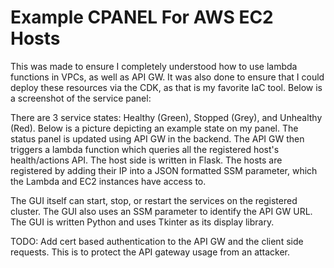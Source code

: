 # Example CPANEL For AWS EC2 Hosts
This was made to ensure I completely understood how to use lambda functions in VPCs, as well as API GW. It was also done to ensure that I could deploy these resources via the CDK, as that is my favorite IaC tool.
Below is a screenshot of the service panel:

There are 3 service states: Healthy (Green), Stopped (Grey), and Unhealthy (Red). Below is a picture depicting an example state on my panel. The status panel is updated using API GW in the backend.
The API GW then triggers a lambda function which queries all the registered host's health/actions API. The host side is written in Flask. The hosts are registered by adding their IP into a JSON formatted SSM parameter, which the Lambda and EC2 instances have access to. 

The GUI itself can start, stop, or restart the services on the registered cluster. The GUI also uses an SSM parameter to identify the API GW URL. The GUI is written Python and uses Tkinter as its display library. 


TODO: Add cert based authentication to the API GW and the client side requests. This is to protect the API gateway usage from an attacker.

